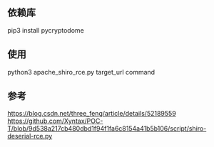 ## 依赖库
pip3 install pycryptodome

## 使用
python3 apache_shiro_rce.py target_url command

## 参考
https://blog.csdn.net/three_feng/article/details/52189559
https://github.com/Xyntax/POC-T/blob/9d538a217cb480dbd1f94f1fa6c8154a41b5b106/script/shiro-deserial-rce.py
